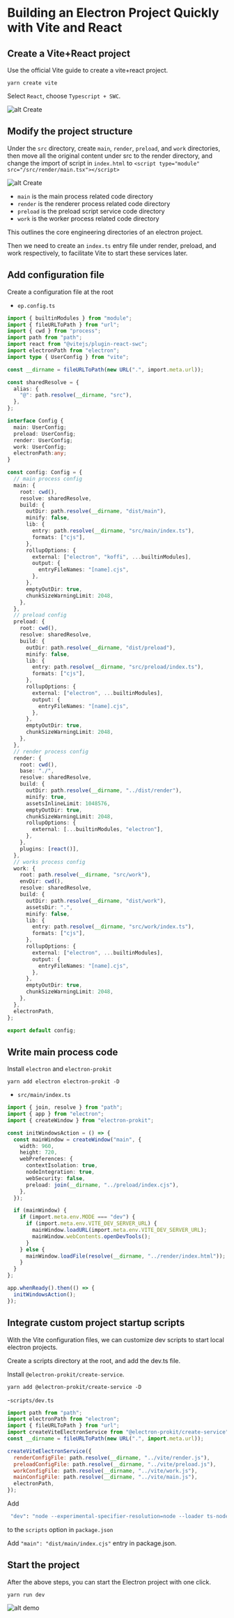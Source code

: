# Building an Electron Project Quickly with Vite and React

## Create a Vite+React project

Use the official Vite guide to create a vite+react project.

`yarn create vite`

Select `React`, choose `Typescript + SWC`.

![alt Create](/tutorials/create-vite-electron-service1.png)

## Modify the project structure

Under the `src` directory, create `main`, `render`, `preload`, and `work` directories, then move all the original content under src to the render directory, and change the import of script in `index.html` to `<script type="module" src="/src/render/main.tsx"></script>`

![alt Create](/tutorials/create-vite-electron-service2.png)

- `main` is the main process related code directory
- `render` is the renderer process related code directory
- `preload` is the preload script service code directory
- `work` is the worker process related code directory

This outlines the core engineering directories of an electron project.

Then we need to create an `index.ts` entry file under render, preload, and work respectively, to facilitate Vite to start these services later.

## Add configuration file

Create a configuration file at the root

- `ep.config.ts`

```ts
import { builtinModules } from "module";
import { fileURLToPath } from "url";
import { cwd } from "process";
import path from "path";
import react from "@vitejs/plugin-react-swc";
import electronPath from "electron";
import type { UserConfig } from "vite";

const __dirname = fileURLToPath(new URL(".", import.meta.url));

const sharedResolve = {
  alias: {
    "@": path.resolve(__dirname, "src"),
  },
};

interface Config {
  main: UserConfig;
  preload: UserConfig;
  render: UserConfig;
  work: UserConfig;
  electronPath:any;
}

const config: Config = {
  // main process config
  main: {
    root: cwd(),
    resolve: sharedResolve,
    build: {
      outDir: path.resolve(__dirname, "dist/main"),
      minify: false,
      lib: {
        entry: path.resolve(__dirname, "src/main/index.ts"),
        formats: ["cjs"],
      },
      rollupOptions: {
        external: ["electron", "koffi", ...builtinModules],
        output: {
          entryFileNames: "[name].cjs",
        },
      },
      emptyOutDir: true,
      chunkSizeWarningLimit: 2048,
    },
  },
  // preload config
  preload: {
    root: cwd(),
    resolve: sharedResolve,
    build: {
      outDir: path.resolve(__dirname, "dist/preload"),
      minify: false,
      lib: {
        entry: path.resolve(__dirname, "src/preload/index.ts"),
        formats: ["cjs"],
      },
      rollupOptions: {
        external: ["electron", ...builtinModules],
        output: {
          entryFileNames: "[name].cjs",
        },
      },
      emptyOutDir: true,
      chunkSizeWarningLimit: 2048,
    },
  },
  // render process config
  render: {
    root: cwd(),
    base: "./",
    resolve: sharedResolve,
    build: {
      outDir: path.resolve(__dirname, "../dist/render"),
      minify: true,
      assetsInlineLimit: 1048576,
      emptyOutDir: true,
      chunkSizeWarningLimit: 2048,
      rollupOptions: {
        external: [...builtinModules, "electron"],
      },
    },
    plugins: [react()],
  },
  // works process config
  work: {
    root: path.resolve(__dirname, "src/work"),
    envDir: cwd(),
    resolve: sharedResolve,
    build: {
      outDir: path.resolve(__dirname, "dist/work"),
      assetsDir: ".",
      minify: false,
      lib: {
        entry: path.resolve(__dirname, "src/work/index.ts"),
        formats: ["cjs"],
      },
      rollupOptions: {
        external: ["electron", ...builtinModules],
        output: {
          entryFileNames: "[name].cjs",
        },
      },
      emptyOutDir: true,
      chunkSizeWarningLimit: 2048,
    },
  },
  electronPath,
};

export default config;

```

## Write main process code

Install `electron` and `electron-prokit`

`yarn add electron electron-prokit -D`

- `src/main/index.ts`

```ts
import { join, resolve } from "path";
import { app } from "electron";
import { createWindow } from "electron-prokit";

const initWindowsAction = () => {
  const mainWindow = createWindow("main", {
    width: 960,
    height: 720,
    webPreferences: {
      contextIsolation: true,
      nodeIntegration: true,
      webSecurity: false,
      preload: join(__dirname, "../preload/index.cjs"),
    },
  });

  if (mainWindow) {
    if (import.meta.env.MODE === "dev") {
      if (import.meta.env.VITE_DEV_SERVER_URL) {
        mainWindow.loadURL(import.meta.env.VITE_DEV_SERVER_URL);
        mainWindow.webContents.openDevTools();
      }
    } else {
      mainWindow.loadFile(resolve(__dirname, "../render/index.html"));
    }
  }
};

app.whenReady().then(() => {
  initWindowsAction();
});
```

## Integrate custom project startup scripts

With the Vite configuration files, we can customize dev scripts to start local electron projects.

Create a scripts directory at the root, and add the dev.ts file.

Install `@electron-prokit/create-service`.

`yarn add @electron-prokit/create-service -D`

-`scripts/dev.ts`

```javascript
import path from "path";
import electronPath from "electron";
import { fileURLToPath } from "url";
import createViteElectronService from "@electron-prokit/create-service";
const __dirname = fileURLToPath(new URL(".", import.meta.url));

createViteElectronService({
  renderConfigFile: path.resolve(__dirname, "../vite/render.js"),
  preloadConfigFile: path.resolve(__dirname, "../vite/preload.js"),
  workConfigFile: path.resolve(__dirname, "../vite/work.js"),
  mainConfigFile: path.resolve(__dirname, "../vite/main.js"),
  electronPath,
});
```

Add 
```bash
 "dev": "node --experimental-specifier-resolution=node --loader ts-node/esm ./scripts/dev.ts"
```

to the `scripts` option in `package.json`


Add `"main": "dist/main/index.cjs"` entry in package.json.

## Start the project

After the above steps, you can start the Electron project with one click.

`yarn run dev`

![alt demo](/tutorials/create-vite-electron-service3.png)

